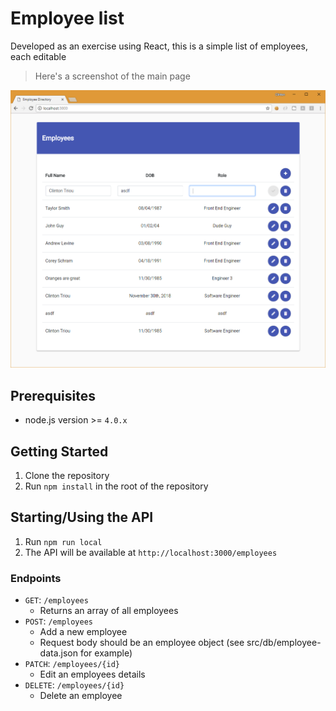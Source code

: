 # Employee list

Developed as an exercise using React, this is a simple list of employees, each editable

> Here's a screenshot of the main page
<p><img src="submission.png"/></p>

## Prerequisites
- node.js version >= `4.0.x`

## Getting Started
1. Clone the repository
2. Run `npm install` in the root of the repository

## Starting/Using the API
1. Run `npm run local`
2. The API will be available at `http://localhost:3000/employees`

### Endpoints
- `GET`: `/employees`
    - Returns an array of all employees
- `POST`: `/employees`
    - Add a new employee
    - Request body should be an employee object (see src/db/employee-data.json for example)
- `PATCH`: `/employees/{id}`
    - Edit an employees details
- `DELETE`: `/employees/{id}`
    - Delete an employee
